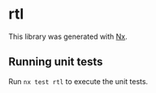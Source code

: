 # rtl

This library was generated with [Nx](https://nx.dev).

## Running unit tests

Run `nx test rtl` to execute the unit tests.
